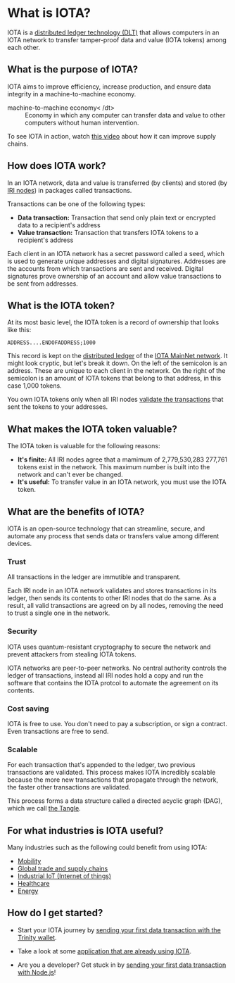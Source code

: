 # What is IOTA?

IOTA is a [distributed ledger technology (DLT)](concepts/distributed-ledger-technology.md) that allows computers in an IOTA network to transfer tamper-proof data and value (IOTA tokens) among each other.

## What is the purpose of IOTA?

IOTA aims to improve efficiency, increase production, and ensure data integrity in a machine-to-machine economy.

<dl><dt>machine-to-machine economy<
/dt><dd>Economy in which any computer can transfer data and value to other computers without human intervention.</dd></dl>

To see IOTA in action, watch [this video](https://www.youtube.com/embed/Gr-LstcDcAw) about how it can improve supply chains.

## How does IOTA work?

In an IOTA network, data and value is transferred (by clients) and stored (by [IRI nodes](iri/introduction/overview.md)) in packages called transactions.

Transactions can be one of the following types:
* **Data transaction:** Transaction that send only plain text or encrypted data to a recipient's address
* **Value transaction:** Transaction that transfers IOTA tokens to a recipient's address

Each client in an IOTA network has a secret password called a seed, which is used to generate unique addresses and digital signatures. Addresses are the accounts from which transactions are sent and received. Digital signatures prove ownership of an account and allow value transactions to be sent from addresses. 

## What is the IOTA token?

At its most basic level, the IOTA token is a record of ownership that looks like this:

    ADDRESS....ENDOFADDRESS;1000

This record is kept on the [distributed ledger](what-is-dlt.md) of the [IOTA MainNet network](../references/iota-networks.md). It might look cryptic, but let's break it down. On the left of the semicolon is an address. These are unique to each client in the network. On the right of the semicolon is an amount of IOTA tokens that belong to that address, in this case 1,000 tokens.

You own IOTA tokens only when all IRI nodes [validate the transactions](iri/concepts/transaction-validation.md) that sent the tokens to your addresses.

## What makes the IOTA token valuable?

The IOTA token is valuable for the following reasons:

* **It's finite:** All IRI nodes agree that a mamimum of 2,779,530,283 277,761 tokens exist in the network. This maximum number is built into the network and can't ever be changed.
* **It's useful:** To transfer value in an IOTA network, you must use the IOTA token. 

## What are the benefits of IOTA?

IOTA is an open-source technology that can streamline, secure, and automate any process that sends data or transfers value among different devices.

### Trust

All transactions in the ledger are immutible and transparent.

Each IRI node in an IOTA network validates and stores transactions in its ledger, then sends its contents to other IRI nodes that do the same. As a result, all valid transactions are agreed on by all nodes, removing the need to trust a single one in the network.

### Security

IOTA uses quantum-resistant cryptography to secure the network and prevent attackers from stealing IOTA tokens.

IOTA networks are peer-to-peer networks. No central authority controls the ledger of transactions, instead all IRI nodes hold a copy and run the software that contains the IOTA protcol to automate the agreement on its contents.

### Cost saving

IOTA is free to use. You don't need to pay a subscription, or sign a contract. Even transactions are free to send.

### Scalable

For each transaction that's appended to the ledger, two previous transactions are validated. This process makes IOTA incredibly scalable because the more new transactions that propagate through the network, the faster other transactions are validated.

This process forms a data structure called a directed acyclic graph (DAG), which we call [the Tangle](the-tangle/overview.md).

## For what industries is IOTA useful?
Many industries such as the following could benefit from using IOTA:

* [Mobility](https://www.iota.org/verticals/mobility-automotive)
* [Global trade and supply chains](https://www.iota.org/verticals/global-trade-supply-chains)
* [Industrial IoT (Internet of things)](https://www.iota.org/verticals/industrial-iot)
* [Healthcare](https://www.iota.org/verticals/ehealth)
* [Energy](https://www.iota.org/verticals/smart-energy)


## How do I get started?

* Start your IOTA journey by [sending your first data transaction with the Trinity wallet](getting-started/sending-your-first-data-transaction-with-the-trinity-wallet.md).

* Take a look at some [application that are already using IOTA](references/use-cases.md).

* Are you a developer? Get stuck in by [sending your first data transaction with Node.js](getting-started/sending-your-first-data-transaction-using-nodejs.md)!
